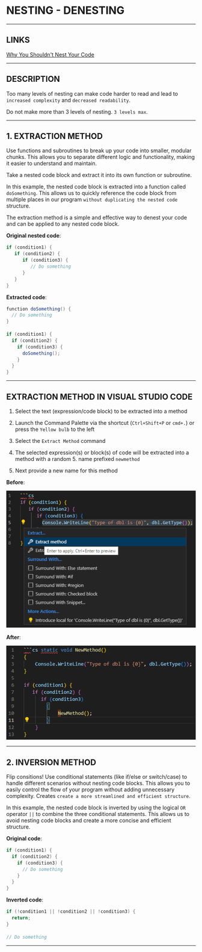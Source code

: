 # NESTING - DENESTING


---


## LINKS

[Why You Shouldn't Nest Your Code](https://www.youtube.com/watch?v=CFRhGnuXG-4)


---


## DESCRIPTION

Too many levels of nesting can make code harder to read and lead to `increased complexity` and `decreased readability`.

Do not make more than 3 levels of nesting. `3 levels max`.


---


## 1. EXTRACTION METHOD

Use functions and subroutines to break up your code into smaller, modular chunks. This allows you to separate different logic and functionality, making it easier to understand and maintain.

Take a nested code block and extract it into its own function or subroutine.

In this example, the nested code block is extracted into a function called `doSomething`. This allows us to quickly reference the code block from multiple places in our program `without duplicating the nested code` structure.

The extraction method is a simple and effective way to denest your code and can be applied to any nested code block.

**Original nested code**:
```cs
if (condition1) {
   if (condition2) {
      if (condition3) {
         // Do something
      }
   }
}
```

**Extracted code**:
```cs
function doSomething() {
  // Do something
}

if (condition1) {
  if (condition2) {
    if (condition3) {
      doSomething();
    }
  }
}
```


---


## EXTRACTION METHOD IN VISUAL STUDIO CODE

1. Select the text (expression/code block) to be extracted into a method
   
2. Launch the Command Palette via the shortcut (`Ctrl+Shift+P` or `cmd+.`) or press the `Yellow bulb` to the left
   
3. Select the `Extract Method` command
   
4. The selected expression(s) or block(s) of code will be extracted into a method with a random 5. name prefixed `newmethod`
   
5. Next provide a new name for this method


**Before**:

![](images/VSC_code_extracting_1.png)


**After**:

![](images/VSC_code_extracting_2.png)


---


## 2. INVERSION METHOD

Flip consitions! Use conditional statements (like if/else or switch/case) to handle different scenarios without nesting code blocks. This allows you to easily control the flow of your program without adding unnecessary complexity. Creates `create a more streamlined and efficient structure`.

In this example, the nested code block is inverted by using the logical `OR` operator `||` to combine the three conditional statements. This allows us to avoid nesting code blocks and create a more concise and efficient structure.

**Original code**:
```cs
if (condition1) {
  if (condition2) {
    if (condition3) {
      // Do something
    }
  }
}
```


**Inverted code**:
```cs
if (!condition1 || !condition2 || !condition3) {
  return;
}

// Do something
```


---